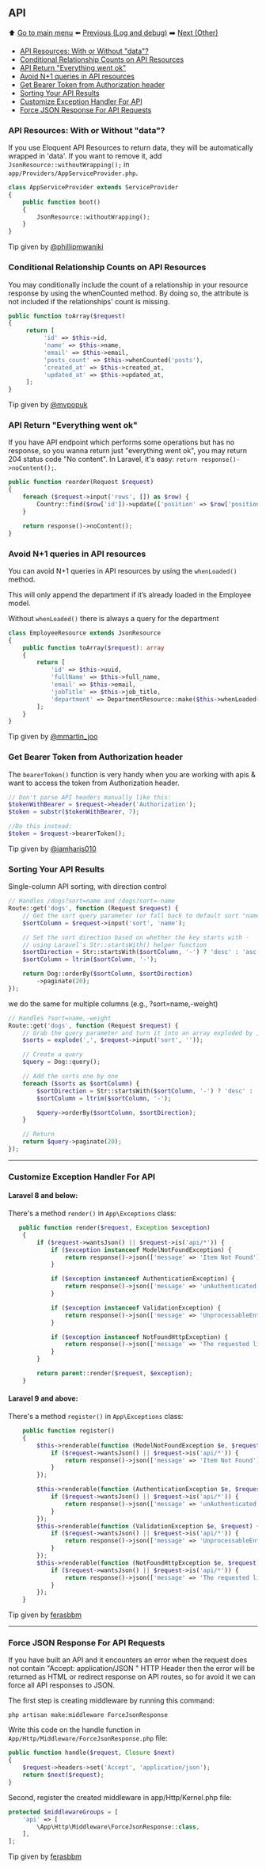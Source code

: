 ## API

⬆️ [Go to main menu](README.md#laravel-tips) ⬅️ [Previous (Log and debug)](log-and-debug.md) ➡️ [Next (Other)](other.md)

- [API Resources: With or Without "data"?](#api-resources-with-or-without-data)
- [Conditional Relationship Counts on API Resources](#conditional-relationship-counts-on-api-resources)
- [API Return "Everything went ok"](#api-return-everything-went-ok)
- [Avoid N+1 queries in API resources](#avoid-n1-queries-in-api-resources)
- [Get Bearer Token from Authorization header](#get-bearer-token-from-authorization-header)
- [Sorting Your API Results](#sorting-your-api-results)
- [Customize Exception Handler For API](#customize-exception-handler-for-api)
- [Force JSON Response For API Requests](#force-json-response-for-api-requests)

### API Resources: With or Without "data"?

If you use Eloquent API Resources to return data, they will be automatically wrapped in 'data'. If you want to remove it, add `JsonResource::withoutWrapping();` in `app/Providers/AppServiceProvider.php`.

```php
class AppServiceProvider extends ServiceProvider
{
    public function boot()
    {
        JsonResource::withoutWrapping();
    }
}
```

Tip given by [@phillipmwaniki](https://twitter.com/phillipmwaniki/status/1445230637544321029)

### Conditional Relationship Counts on API Resources

You may conditionally include the count of a relationship in your resource response by using the whenCounted method. By doing so, the attribute is not included if the relationships' count is missing.
```php
public function toArray($request)
{
     return [
          'id' => $this->id,
          'name' => $this->name,
          'email' => $this->email,
          'posts_count' => $this->whenCounted('posts'),
          'created_at' => $this->created_at,
          'updated_at' => $this->updated_at,
     ];
}
```

Tip given by [@mvpopuk](https://twitter.com/mvpopuk/status/1570480977507504128)

### API Return "Everything went ok"

If you have API endpoint which performs some operations but has no response, so you wanna return just "everything went ok", you may return 204 status code "No
content". In Laravel, it's easy: `return response()->noContent();`.

```php
public function reorder(Request $request)
{
    foreach ($request->input('rows', []) as $row) {
        Country::find($row['id'])->update(['position' => $row['position']]);
    }

    return response()->noContent();
}
```

### Avoid N+1 queries in API resources

You can avoid N+1 queries in API resources by using the `whenLoaded()` method.

This will only append the department if it’s already loaded in the Employee model.

Without `whenLoaded()` there is always a query for the department

```php
class EmployeeResource extends JsonResource
{
    public function toArray($request): array
    {
        return [
            'id' => $this->uuid,
            'fullName' => $this->full_name,
            'email' => $this->email,
            'jobTitle' => $this->job_title,
            'department' => DepartmentResource::make($this->whenLoaded('department')),
        ];
    }
}
```

Tip given by [@mmartin_joo](https://twitter.com/mmartin_joo/status/1473987501501071362)

### Get Bearer Token from Authorization header

The `bearerToken()` function is very handy when you are working with apis & want to access the token from Authorization header.

```php
// Don't parse API headers manually like this:
$tokenWithBearer = $request->header('Authorization');
$token = substr($tokenWithBearer, 7);

//Do this instead:
$token = $request->bearerToken();
```

Tip given by [@iamharis010](https://twitter.com/iamharis010/status/1488413755826327553)

### Sorting Your API Results

Single-column API sorting, with direction control

```php
// Handles /dogs?sort=name and /dogs?sort=-name
Route::get('dogs', function (Request $request) {
    // Get the sort query parameter (or fall back to default sort "name")
    $sortColumn = $request->input('sort', 'name');

    // Set the sort direction based on whether the key starts with -
    // using Laravel's Str::startsWith() helper function
    $sortDirection = Str::startsWith($sortColumn, '-') ? 'desc' : 'asc';
    $sortColumn = ltrim($sortColumn, '-');

    return Dog::orderBy($sortColumn, $sortDirection)
        ->paginate(20);
});
```

we do the same for multiple columns (e.g., ?sort=name,-weight)

```php
// Handles ?sort=name,-weight
Route::get('dogs', function (Request $request) {
    // Grab the query parameter and turn it into an array exploded by ,
    $sorts = explode(',', $request->input('sort', ''));

    // Create a query
    $query = Dog::query();

    // Add the sorts one by one
    foreach ($sorts as $sortColumn) {
        $sortDirection = Str::startsWith($sortColumn, '-') ? 'desc' : 'asc';
        $sortColumn = ltrim($sortColumn, '-');

        $query->orderBy($sortColumn, $sortDirection);
    }

    // Return
    return $query->paginate(20);
});
```
---

### Customize Exception Handler For API

#### Laravel 8 and below:

There's a method `render()` in `App\Exceptions` class:

```php
   public function render($request, Exception $exception)
    {
        if ($request->wantsJson() || $request->is('api/*')) {
            if ($exception instanceof ModelNotFoundException) {
                return response()->json(['message' => 'Item Not Found'], 404);
            }

            if ($exception instanceof AuthenticationException) {
                return response()->json(['message' => 'unAuthenticated'], 401);
            }

            if ($exception instanceof ValidationException) {
                return response()->json(['message' => 'UnprocessableEntity', 'errors' => []], 422);
            }

            if ($exception instanceof NotFoundHttpException) {
                return response()->json(['message' => 'The requested link does not exist'], 400);
            }
        }

        return parent::render($request, $exception);
    }
```

#### Laravel 9 and above:

There's a method `register()` in `App\Exceptions` class:

```php
    public function register()
    {
        $this->renderable(function (ModelNotFoundException $e, $request) {
            if ($request->wantsJson() || $request->is('api/*')) {
                return response()->json(['message' => 'Item Not Found'], 404);
            }
        });

        $this->renderable(function (AuthenticationException $e, $request) {
            if ($request->wantsJson() || $request->is('api/*')) {
                return response()->json(['message' => 'unAuthenticated'], 401);
            }
        });
        $this->renderable(function (ValidationException $e, $request) {
            if ($request->wantsJson() || $request->is('api/*')) {
                return response()->json(['message' => 'UnprocessableEntity', 'errors' => []], 422);
            }
        });
        $this->renderable(function (NotFoundHttpException $e, $request) {
            if ($request->wantsJson() || $request->is('api/*')) {
                return response()->json(['message' => 'The requested link does not exist'], 400);
            }
        });
    }
```

Tip given by [ferasbbm](https://github.com/ferasbbm)

---

### Force JSON Response For API Requests

If you have built an API and it encounters an error when the request does not contain "Accept: application/JSON " HTTP Header then the error will be returned as HTML or redirect response on API routes, so for avoid it we can force all API responses to JSON.

The first step is creating middleware by running this command:

```console
php artisan make:middleware ForceJsonResponse
```

Write this code on the handle function in `App/Http/Middleware/ForceJsonResponse.php` file:

```php
public function handle($request, Closure $next)
{
    $request->headers->set('Accept', 'application/json');
    return $next($request);
}
```

Second, register the created middleware in app/Http/Kernel.php file:

```php
protected $middlewareGroups = [        
    'api' => [
        \App\Http\Middleware\ForceJsonResponse::class,
    ],
];
```

Tip given by [ferasbbm](https://github.com/ferasbbm)


